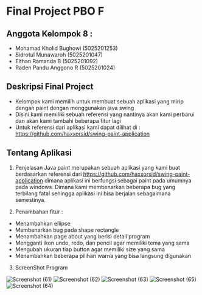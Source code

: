 # Final Project PBO F

## Anggota Kelompok 8 :
* Mohamad Kholid Bughowi (5025201253)
* Sidrotul Munawaroh (5025201047)
* Elthan Ramanda B (5025201092)
* Raden Pandu Anggono R (5025201024)

## Deskripsi Final Project
- Kelompok kami memilih untuk membuat sebuah aplikasi yang mirip dengan paint dengan menggunakan java swing
- Disini kami memiliki sebuah referensi yang nantinya akan kami perbarui dan akan kami tambahi beberapa fitur lagi
- Untuk referensi dari aplikasi kami dapat dilihat di : https://github.com/haxxorsid/swing-paint-application

## Tentang Aplikasi
1. Penjelasan 
 Java paint merupakan sebuah aplikasi yang kami buat berdasarkan referensi dari https://github.com/haxxorsid/swing-paint-application dimana aplikasi ini berfungsi sebagai paint pada umumnya pada windows. Dimana kami membenarkan beberapa bug yang terbilang fatal sehingga aplikasi ini bisa berjalan sebagaimana semestinya. 
 
2. Penambahan fitur :
- Menambahkan ellipse
- Membenarkan bug pada shape rectangle
- Menambahkan page about yang berisi detail program
- Mengganti ikon undo, redo, dan pencil agar memiliki tema yang sama
- Mengubah ukuran tiap button agar memiliki size yang sama
- Menambahkan beberapa pilihan warna yang bisa langsung digunakan

3. ScreenShot Program

![Screenshot (61)](https://user-images.githubusercontent.com/94377420/146771564-a6015588-e709-4e5d-996c-0151a5facff2.png)
![Screenshot (62)](https://user-images.githubusercontent.com/94377420/146771600-b37f4e41-84c6-4312-8474-13d18eb79219.png)
![Screenshot (63)](https://user-images.githubusercontent.com/94377420/146771613-fea6d77b-a819-483e-9dd6-edb87dc5e6fe.png)
![Screenshot (65)](https://user-images.githubusercontent.com/94377420/146771637-a25fc48f-3b31-49cf-814c-267ffb62e30e.png)
![Screenshot (64)](https://user-images.githubusercontent.com/94377420/146771652-fb33acb0-ba18-4aae-bee5-f23cca333cd5.png)

